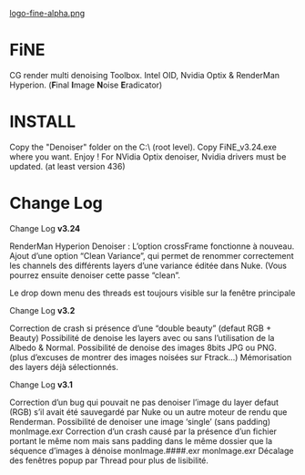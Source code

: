[logo-fine-alpha.png](https://i.postimg.cc/HnZf5430/logo-fine-alpha.png)

# FiNE
CG render multi denoising Toolbox. 
Intel OID, Nvidia Optix & RenderMan Hyperion.
(**F**inal **I**mage **N**oise **E**radicator)


# INSTALL
Copy the "Denoiser" folder on the C:\ (root level).
Copy FiNE_v3.24.exe where you want.
Enjoy !
For NVidia Optix denoiser, Nvidia drivers must be updated. (at least version 436)


# Change Log
Change Log **v3.24**

RenderMan Hyperion Denoiser :
L’option crossFrame fonctionne à nouveau.
Ajout d’une option “Clean Variance”, qui permet de renommer correctement les channels des différents layers d’une variance éditée dans Nuke. (Vous pourrez ensuite denoiser cette passe “clean”.

Le drop down menu des threads est toujours visible sur la fenêtre principale


Change Log **v3.2**

Correction de crash si présence d’une “double beauty” (defaut RGB + Beauty)
Possibilité de denoise les layers avec ou sans l’utilisation de la Albedo & Normal.
Possibilité de denoise des images 8bits JPG ou PNG. (plus d’excuses de montrer des images noisées sur Ftrack…)
Mémorisation des layers déjà sélectionnés.


Change Log **v3.1**

Correction d’un bug qui pouvait ne pas denoiser l’image du layer defaut (RGB) s’il avait été sauvegardé par Nuke ou un autre moteur de rendu que Renderman.
Possibilité de denoiser une image ‘single’ (sans padding) monImage.exr
Correction d’un crash causé par la présence d’un fichier portant le même nom mais sans padding dans le même dossier que la séquence d’images à dénoise monImage.####.exr
monImage.exr
Décalage des fenêtres popup par Thread pour plus de lisibilité.

